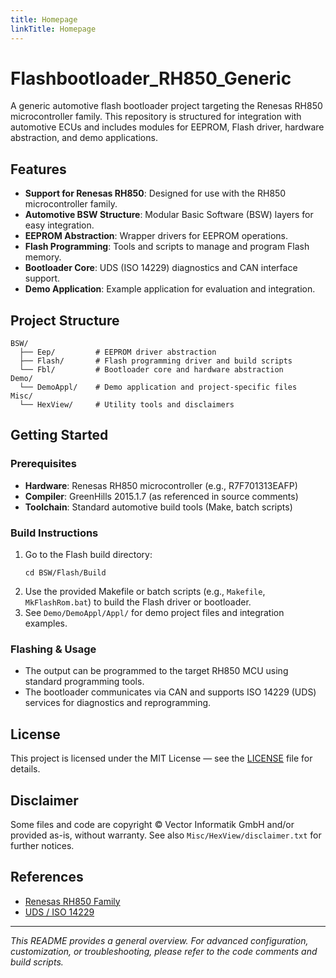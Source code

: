 ```yaml
---
title: Homepage
linkTitle: Homepage
---
```


# Flashbootloader_RH850_Generic

A generic automotive flash bootloader project targeting the Renesas RH850 microcontroller family. This repository is structured for integration with automotive ECUs and includes modules for EEPROM, Flash driver, hardware abstraction, and demo applications.

## Features

- **Support for Renesas RH850**: Designed for use with the RH850 microcontroller family.
- **Automotive BSW Structure**: Modular Basic Software (BSW) layers for easy integration.
- **EEPROM Abstraction**: Wrapper drivers for EEPROM operations.
- **Flash Programming**: Tools and scripts to manage and program Flash memory.
- **Bootloader Core**: UDS (ISO 14229) diagnostics and CAN interface support.
- **Demo Application**: Example application for evaluation and integration.

## Project Structure

```
BSW/
  ├── Eep/         # EEPROM driver abstraction
  ├── Flash/       # Flash programming driver and build scripts
  └── Fbl/         # Bootloader core and hardware abstraction
Demo/
  └── DemoAppl/    # Demo application and project-specific files
Misc/
  └── HexView/     # Utility tools and disclaimers
```

## Getting Started

### Prerequisites

- **Hardware**: Renesas RH850 microcontroller (e.g., R7F701313EAFP)
- **Compiler**: GreenHills 2015.1.7 (as referenced in source comments)
- **Toolchain**: Standard automotive build tools (Make, batch scripts)

### Build Instructions

1. Go to the Flash build directory:
   ```
   cd BSW/Flash/Build
   ```
2. Use the provided Makefile or batch scripts (e.g., `Makefile`, `MkFlashRom.bat`) to build the Flash driver or bootloader.
3. See `Demo/DemoAppl/Appl/` for demo project files and integration examples.

### Flashing & Usage

- The output can be programmed to the target RH850 MCU using standard programming tools.
- The bootloader communicates via CAN and supports ISO 14229 (UDS) services for diagnostics and reprogramming.

## License

This project is licensed under the MIT License — see the [LICENSE](LICENSE) file for details.

## Disclaimer

Some files and code are copyright © Vector Informatik GmbH and/or provided as-is, without warranty.
See also `Misc/HexView/disclaimer.txt` for further notices.

## References

- [Renesas RH850 Family](https://www.renesas.com/us/en/products/microcontrollers-microprocessors/rh850-automotive-microcontroller)
- [UDS / ISO 14229](https://en.wikipedia.org/wiki/Unified_Diagnostic_Services)

---

*This README provides a general overview. For advanced configuration, customization, or troubleshooting, please refer to the code comments and build scripts.*
